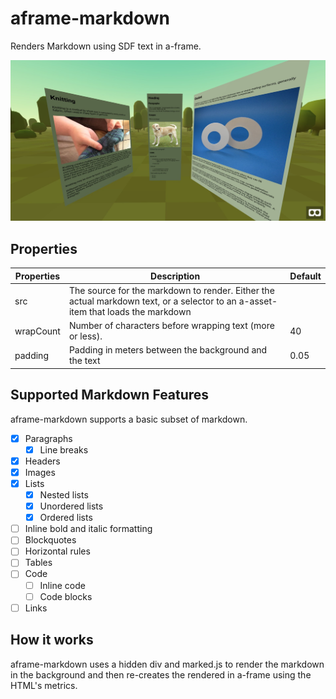 # aframe-markdown

Renders Markdown using SDF text in a-frame.

![screen shot of basic demo](demos/screenshot.jpg)

## Properties

|Properties|Description|Default|
|-|-|-|
|src|The source for the markdown to render. Either the actual markdown text, or a selector to an a-asset-item that loads the markdown||
|wrapCount|Number of characters before wrapping text (more or less).|40|
|padding|Padding in meters between the background and the text|0.05|

## Supported Markdown Features

aframe-markdown supports a basic subset of markdown.

- [x] Paragraphs
  - [x] Line breaks
- [x] Headers
- [x] Images
- [x] Lists
  - [x] Nested lists
  - [x] Unordered lists
  - [x] Ordered lists
- [ ] Inline bold and italic formatting
- [ ] Blockquotes
- [ ] Horizontal rules
- [ ] Tables
- [ ] Code
  - [ ] Inline code
  - [ ] Code blocks
- [ ] Links

## How it works

aframe-markdown uses a hidden div and marked.js to render the markdown in the background and then re-creates the 
rendered in a-frame using the HTML's metrics.
